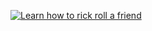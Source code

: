 [![Learn how to rick roll a friend](https://img.shields.io/badge/Learn%20how%20to%20rick%20roll%20a%20friend-Click%20here-%23FF69B4)](https://youtu.be/dQw4w9WgXcQ?si=vdvmpUwqxg5wau6h)
